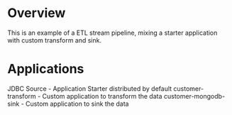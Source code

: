 # Overview
This is an example of a ETL stream pipeline, mixing a starter application with custom transform and sink.

# Applications
JDBC Source - Application Starter distributed by default
customer-transform - Custom application to transform the data
customer-mongodb-sink - Custom application to sink the data